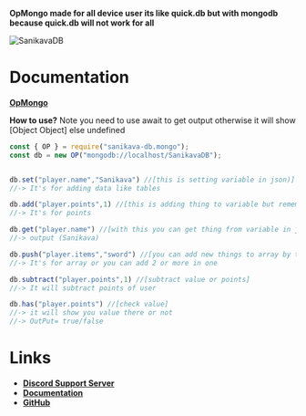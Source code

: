 **OpMongo made for all device user its like quick.db but with mongodb because quick.db will not work for all**

![SanikavaDB](https://nodei.co/npm/OpMongo.png)

# Documentation
**[OpMongo](https://OpMongo.js.org)**


**How to use?**
Note you need to use await to get output otherwise it will show [Object Object] else undefined
```js
const { OP } = require("sanikava-db.mongo");
const db = new OP("mongodb://localhost/SanikavaDB");


db.set("player.name","Sanikava") //[this is setting variable in json)]
//-> It's for adding data like tables

db.add("player.points",1) //[this is adding thing to variable but remember you have to use outside of quotation marks (") or (`) ]
//-> It's for points

db.get("player.name") //[with this you can get thing from variable in json our how many points user have.]
//-> output (Sanikava)

db.push("player.items","sword") //[you can add new things to array by this you can add more data in one user without removing other data]
//-> It's for array or you can add 2 or more in one

db.subtract("player.points",1) //[subtract value or points]
//-> It will subtract points of user

db.has("player.points") //[check value]
//-> it will show you value there or not 
//-> OutPut= true/false
```


# Links
- **[Discord Support Server](https://discord.gg/bG7875u8qA)**
- **[Documentation](https://OpMongo.js.org)**
- **[GitHub](https://github.com/sanikava/OpMongo)**
